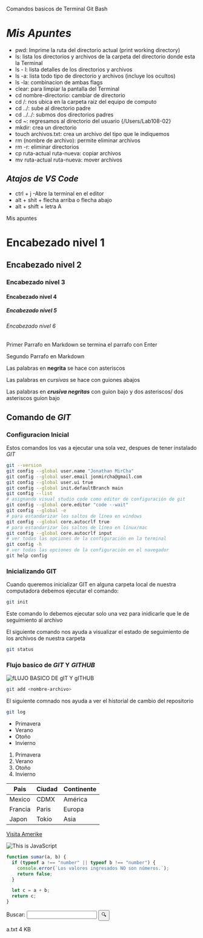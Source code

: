 Comandos basicos de Terminal Git Bash

# **_Mis Apuntes_**

- pwd: Imprime la ruta del directorio actual (print working directory)
- ls: lista los directorios y archivos de la carpeta del directorio donde esta la Terminal
- ls - l: lista detalles de los directorios y archivos
- ls -a: lista todo tipo de directorio y archivos (incluye los ocultos)
- ls -la: combinacion de ambas flags
- clear: para limpiar la pantalla del Terminal
- cd nombre-directorio: cambiar de directorio
- cd /: nos ubica en la carpeta raiz del equipo de computo
- cd ../: sube al directorio padre
- cd ../../: submos dos directorios padres
- cd ~: regresamos al directorio del usuario {/Users/Lab108-02}
- mkdir: crea un directorio
- touch archivos.txt: crea un archivo del tipo que le indiquemos
- rm (nombre de archivo): permite eliminar archivos
- rm -r: eliminar directorios
- cp ruta-actual ruta-nueva: copiar archivos
- mv ruta-actual ruta-nueva: mover archivos

## **_Atajos de VS Code_**
  - ctrl + j -Abre la terminal en el editor
  - alt + shit + flecha arriba o flecha abajo 
  - alt + shift + letra A

Mis apuntes

# Encabezado nivel 1

## Encabezado nivel 2
### Encabezado nivel 3
#### Encabezado nivel 4
##### Encabezado nivel 5
###### Encabezado nivel 6

Primer Parrafo en Markdown se termina el parrafo con Enter

Segundo Parrafo en Markdown

Las palabras en **negrita** se hace con asteriscos

Las palabras en _cursivas_ se hace con guiones abajos

Las palabras en _**crusiva negritas**_ con guion bajo y dos asteriscos/ dos asteriscos guion bajo

## Comando de *_GIT_*

### Configuracion Inicial

Estos comandos los vas a ejecutar una sola vez, despues de tener instalado *_GIT_*

```bash
git --version
git config --global user.name "Jonathan MirCha"
git config --global user.email jonmircha@gmail.com
git config --global user.ui true
git config --global init.defaultBranch main
git config --list
# asignando visual studio code como editor de configuración de git
git config --global core.editor "code --wait"
git config --global -e
# para estandarizar los saltos de línea en windows
git config --global core.autocrlf true
# para estandarizar los saltos de línea en linux/mac
git config --global core.autocrlf input
# ver todas las opciones de la configuración en la terminal
git config -h
# ver todas las opciones de la configuración en el navegador
git help config
```
### Inicializando GIT

Cuando queremos inicializar GIT en alguna carpeta local de nuestra computadora debemos ejecutar el comando: 
```bash
git init
```

Este comando lo debemos ejecutar solo una vez para inidicarle que le de seguimiento al archivo

El siguiente comando nos ayuda a visualizar el estado de seguimiento de los archivos de nuestra carpeta

```bash
git status
```

### Flujo basico de *GIT* Y *GITHUB*

![fLUJO BASICO DE gIT Y gITHUB](https://preview.redd.it/my-tenna-gif-collection-v0-h9w9d1i28baf1.gif?width=256&auto=webp&s=2e68694b3a449d47313a2bff662a0286e63411c9)

```bash
git add <nombre-archivo>
```

El siguiente comnado nos ayuda a ver el historial de cambio del repositorio

```bash
git log 
```

- Primavera
- Verano
- Otoño
- Invierno

1. Primavera
1. Verano
1. Otoño
1. Invierno

|Pais|Ciudad|Continente|
|-|-|-|
|Mexico|CDMX|América|
|Francia|Paris|Europa|
|Japon|Tokio|Asia|

[Visita Amerike](https://amerike.edu.mx/campus-cdmx/)

<!-- ![This is JavaScript](https://jonmircha.com/img/blog/this-is-javascript.jpg) -->

![This is JavaScript](https://media.tenor.com/42LC_etFIIcAAAAj/deltarune-tenna.gif)

```js
function sumar(a, b) {
  if (typeof a !== "number" || typeof b !== "number") {
    console.error(`Los valores ingresados NO son números.`);
    return false;
  }

  let c = a + b;
  return c;
}
```
<form>
  <label for="q">Buscar:</label>
  <input type="search" name="q" id="q" required />
  <input type="submit" value="🔍" />
</form>

a.txt
4 KB